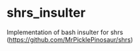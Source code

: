 # shrs_insulter
Implementation of bash insulter for shrs (https://github.com/MrPicklePinosaur/shrs)
